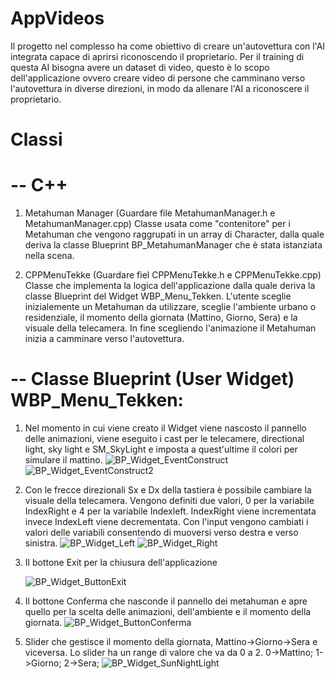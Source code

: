 # AppVideos
Il progetto nel complesso ha come obiettivo di creare un'autovettura con l'AI integrata capace di aprirsi riconoscendo il proprietario.
Per il training di questa AI bisogna avere un dataset di video, questo è lo scopo dell'applicazione ovvero creare video di persone che camminano
verso l'autovettura in diverse direzioni, in modo da allenare l'AI a riconoscere il proprietario.

# Classi
#  -- C++
1. Metahuman Manager (Guardare file MetahumanManager.h e MetahumanManager.cpp)
   Classe usata come "contenitore" per i Metahuman che vengono raggrupati in un array di Character, dalla quale deriva la classe Blueprint
   BP_MetahumanManager che è stata istanziata nella scena.
   
2. CPPMenuTekke (Guardare fiel CPPMenuTekke.h e CPPMenuTekke.cpp)
   Classe che implementa la logica dell'applicazione dalla quale deriva la classe Blueprint del Widget WBP_Menu_Tekken.
   L'utente sceglie inizialemente un Metahuman da utilizzare, sceglie l'ambiente urbano o residenziale, il momento della giornata (Mattino, Giorno, Sera)
   e la visuale della telecamera. In fine scegliendo l'animazione il Metahuman inizia a camminare verso l'autovettura.  

#  -- Classe Blueprint (User Widget) WBP_Menu_Tekken:
1. Nel momento in cui viene creato il Widget viene nascosto il pannello delle animazioni,
   viene eseguito i cast per le telecamere, directional light, sky light e SM_SkyLight e imposta
   a quest'ultime il colori per simulare il mattino.
![BP_Widget_EventConstruct](https://github.com/user-attachments/assets/c69eaf18-433e-4383-aa65-d33e850ea8fe)
![BP_Widget_EventConstruct2](https://github.com/user-attachments/assets/e7ea8a98-0b6c-4128-a1b0-37636506f1cf)

1. Con le frecce direzionali Sx e Dx della tastiera è possibile cambiare la visuale della telecamera.
   Vengono definiti due valori, 0 per la variabile IndexRight e 4 per la variabile Indexleft.
   IndexRight viene incrementata invece IndexLeft viene decrementata. Con l'input vengono cambiati i valori delle variabili
   consentendo di muoversi verso destra e verso sinistra.
![BP_Widget_Left](https://github.com/user-attachments/assets/9ffff65f-4631-4e21-b726-a4f38f9f9b69)
![BP_Widget_Right](https://github.com/user-attachments/assets/762e1e57-ded9-47bd-9ad2-7972d0b6d6e6)

3. Il bottone Exit per la chiusura dell'applicazione

   ![BP_Widget_ButtonExit](https://github.com/user-attachments/assets/29ddca9c-b660-4c99-bff3-1e77e63754c9)

5. Il bottone Conferma che nasconde il pannello dei metahuman e apre quello per la scelta delle animazioni,
   dell'ambiente e il momento della giornata.
![BP_Widget_ButtonConferma](https://github.com/user-attachments/assets/83a7ec20-d72d-43f8-9281-f86773c39a26)

6. Slider che gestisce il momento della giornata, Mattino->Giorno->Sera e viceversa.
   Lo slider ha un range di valore che va da 0 a 2. 0->Mattino; 1->Giorno; 2->Sera;
![BP_Widget_SunNightLight](https://github.com/user-attachments/assets/ed18615c-09a6-4f62-a46f-9014b21bacba)




